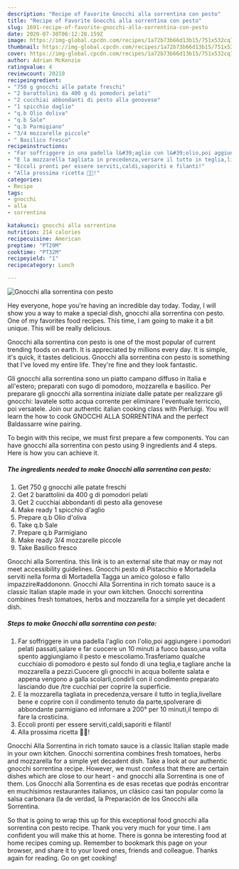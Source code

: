 ```yaml
---
description: "Recipe of Favorite Gnocchi alla sorrentina con pesto"
title: "Recipe of Favorite Gnocchi alla sorrentina con pesto"
slug: 1691-recipe-of-favorite-gnocchi-alla-sorrentina-con-pesto
date: 2020-07-30T06:12:28.159Z
image: https://img-global.cpcdn.com/recipes/1a72b73b66d13b15/751x532cq70/gnocchi-alla-sorrentina-con-pesto-recipe-main-photo.jpg
thumbnail: https://img-global.cpcdn.com/recipes/1a72b73b66d13b15/751x532cq70/gnocchi-alla-sorrentina-con-pesto-recipe-main-photo.jpg
cover: https://img-global.cpcdn.com/recipes/1a72b73b66d13b15/751x532cq70/gnocchi-alla-sorrentina-con-pesto-recipe-main-photo.jpg
author: Adrian McKenzie
ratingvalue: 4
reviewcount: 20210
recipeingredient:
- "750 g gnocchi alle patate freschi"
- "2 barattolini da 400 g di pomodori pelati"
- "2 cucchiai abbondanti di pesto alla genovese"
- "1 spicchio daglio"
- "q.b Olio doliva"
- "q.b Sale"
- "q.b Parmigiano"
- "3/4 mozzarelle piccole"
- " Basilico fresco"
recipeinstructions:
- "Far soffriggere in una padella l&#39;aglio con l&#39;olio,poi aggiungere i pomodori pelati passati,salare e far cuocere un 10 minuti a fuoco basso,una volta spento aggiungiamo il pesto e mescoliamo.Trasferiamo qualche cucchiaio di pomodoro e pesto sul fondo di una teglia,e tagliare anche la mozzarella a pezzi.Cuocere gli gnocchi in acqua bollente salata e appena vengono a galla scolarli,condirli con il condimento preparato lasciando due /tre cucchiai per coprire la superficie."
- "E la mozzarella tagliata in precedenza,versare il tutto in teglia,livellare bene e coprire con il condimento tenuto da parte,spolverare di abbondante parmigiano ed infornare a 200° per 10 minuti,il tempo di fare la crosticina."
- "Eccoli pronti per essere serviti,caldi,saporiti e filanti!"
- "Alla prossima ricetta 👩‍🍳!"
categories:
- Recipe
tags:
- gnocchi
- alla
- sorrentina

katakunci: gnocchi alla sorrentina 
nutrition: 214 calories
recipecuisine: American
preptime: "PT29M"
cooktime: "PT32M"
recipeyield: "1"
recipecategory: Lunch

---
```



![Gnocchi alla sorrentina con pesto](https://img-global.cpcdn.com/recipes/1a72b73b66d13b15/751x532cq70/gnocchi-alla-sorrentina-con-pesto-recipe-main-photo.jpg)

Hey everyone, hope you're having an incredible day today. Today, I will show you a way to make a special dish, gnocchi alla sorrentina con pesto. One of my favorites food recipes. This time, I am going to make it a bit unique. This will be really delicious.

Gnocchi alla sorrentina con pesto is one of the most popular of current trending foods on earth. It is appreciated by millions every day. It is simple, it's quick, it tastes delicious. Gnocchi alla sorrentina con pesto is something that I've loved my entire life. They're fine and they look fantastic.

Gli gnocchi alla sorrentina sono un piatto campano diffuso in Italia e all&#39;estero; preparati con sugo di pomodoro, mozzarella e basilico. Per preparare gli gnocchi alla sorrentina iniziate dalle patate per realizzare gli gnocchi: lavatele sotto acqua corrente per eliminare l&#39;eventuale terriccio, poi versatele. Join our authentic italian cooking class with Pierluigi. You will learn the how to cook GNOCCHI ALLA SORRENTINA and the perfect Baldassarre wine pairing.


To begin with this recipe, we must first prepare a few components. You can have gnocchi alla sorrentina con pesto using 9 ingredients and 4 steps. Here is how you can achieve it.

<!--inarticleads1-->

##### The ingredients needed to make Gnocchi alla sorrentina con pesto:

1. Get 750 g gnocchi alle patate freschi
1. Get 2 barattolini da 400 g di pomodori pelati
1. Get 2 cucchiai abbondanti di pesto alla genovese
1. Make ready 1 spicchio d&#39;aglio
1. Prepare q.b Olio d&#39;oliva
1. Take q.b Sale
1. Prepare q.b Parmigiano
1. Make ready 3/4 mozzarelle piccole
1. Take  Basilico fresco


Gnocchi alla Sorrentina. this link is to an external site that may or may not meet accessibility guidelines. Gnocchi pesto di Pistacchio e Mortadella serviti nella forma di Mortadella Tagga un amico goloso e fallo impazzire#addononn. Gnocchi Alla Sorrentina in rich tomato sauce is a classic Italian staple made in your own kitchen. Gnocchi sorrentina combines fresh tomatoes, herbs and mozzarella for a simple yet decadent dish. 

<!--inarticleads2-->

##### Steps to make Gnocchi alla sorrentina con pesto:

1. Far soffriggere in una padella l&#39;aglio con l&#39;olio,poi aggiungere i pomodori pelati passati,salare e far cuocere un 10 minuti a fuoco basso,una volta spento aggiungiamo il pesto e mescoliamo.Trasferiamo qualche cucchiaio di pomodoro e pesto sul fondo di una teglia,e tagliare anche la mozzarella a pezzi.Cuocere gli gnocchi in acqua bollente salata e appena vengono a galla scolarli,condirli con il condimento preparato lasciando due /tre cucchiai per coprire la superficie.
1. E la mozzarella tagliata in precedenza,versare il tutto in teglia,livellare bene e coprire con il condimento tenuto da parte,spolverare di abbondante parmigiano ed infornare a 200° per 10 minuti,il tempo di fare la crosticina.
1. Eccoli pronti per essere serviti,caldi,saporiti e filanti!
1. Alla prossima ricetta 👩‍🍳!


Gnocchi Alla Sorrentina in rich tomato sauce is a classic Italian staple made in your own kitchen. Gnocchi sorrentina combines fresh tomatoes, herbs and mozzarella for a simple yet decadent dish. Take a look at our authentic gnocchi sorrentina recipe. However, we must confess that there are certain dishes which are close to our heart - and gnocchi alla Sorrentina is one of them. Los Gnocchi alla Sorrentina es de esas recetas que podrás encontrar en muchísimos restaurantes italianos, un clásico casi tan popular como la salsa carbonara (la de verdad, la Preparación de los Gnocchi alla Sorrentina. 

So that is going to wrap this up for this exceptional food gnocchi alla sorrentina con pesto recipe. Thank you very much for your time. I am confident you will make this at home. There is gonna be interesting food at home recipes coming up. Remember to bookmark this page on your browser, and share it to your loved ones, friends and colleague. Thanks again for reading. Go on get cooking!
